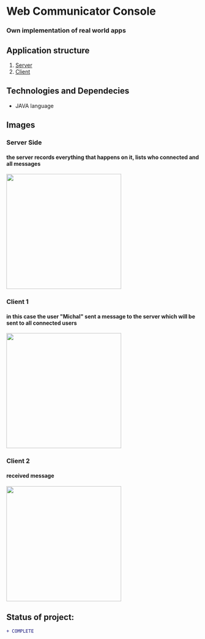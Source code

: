 # Web Communicator Console
### Own implementation of real world apps

## Application structure
1. [Server](#server-side)
2. [Client](#client-1)

## Technologies and Dependecies
* JAVA language

## Images 

### Server Side
#### the server records everything that happens on it, lists who connected and all messages
<p align="left"> 
  <img src="https://i.imgur.com/ctZnoAW.png"  width="300px">
</p>

### Client 1
#### in this case the user "Michal" sent a message to the server which will be sent to all connected users
<p align="left"> 
  <img src="https://i.imgur.com/RtAS9b4.png"  width="300px">
</p>

### Client 2
#### received message 
<p align="left"> 
  <img src="https://i.imgur.com/elUMI7Z.png"  width="300px">
</p>


## Status of project: 
```diff 
+ COMPLETE
```
